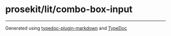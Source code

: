 # prosekit/lit/combo-box-input

***

Generated using [typedoc-plugin-markdown](https://www.npmjs.com/package/typedoc-plugin-markdown) and [TypeDoc](https://typedoc.org/)
